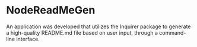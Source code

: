 # NodeReadMeGen



An application was developed that utilizes the Inquirer package to generate a high-quality README.md file based on user input, through a command-line interface.
